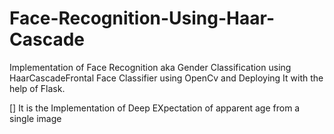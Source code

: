 # Face-Recognition-Using-Haar-Cascade
Implementation of Face Recognition aka Gender Classification using HaarCascadeFrontal Face Classifier using OpenCv and Deploying It with the help of Flask.

[] It is the Implementation of Deep EXpectation of apparent age from a single image 
